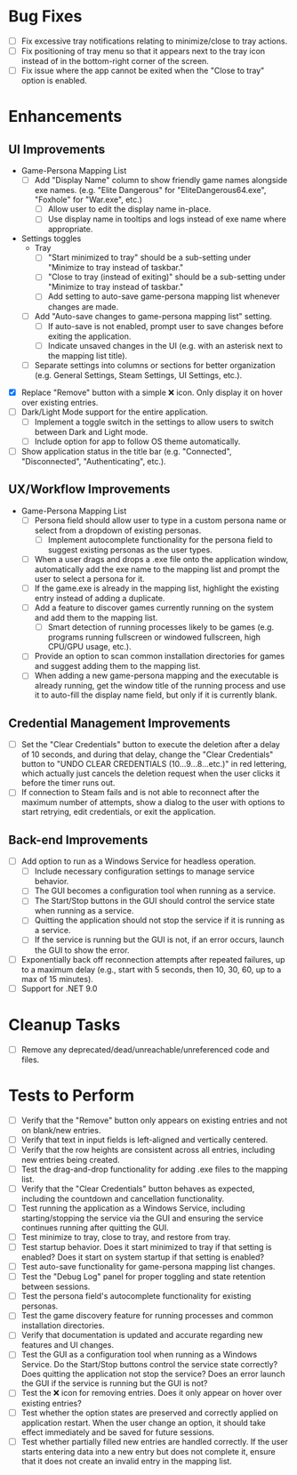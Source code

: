 # Bug Fixes

- [ ] Fix excessive tray notifications relating to minimize/close to tray actions.
- [ ] Fix positioning of tray menu so that it appears next to the tray icon instead of in the bottom-right corner of the screen.
- [ ] Fix issue where the app cannot be exited when the "Close to tray" option is enabled.

# Enhancements

## UI Improvements

- Game-Persona Mapping List
  - [ ] Add "Display Name" column to show friendly game names alongside exe names. (e.g. "Elite Dangerous" for "EliteDangerous64.exe", "Foxhole" for "War.exe", etc.)
    - [ ] Allow user to edit the display name in-place.
    - [ ] Use display name in tooltips and logs instead of exe name where appropriate.
- Settings toggles
  - Tray
    - [ ] "Start minimized to tray" should be a sub-setting under "Minimize to tray instead of taskbar."
    - [ ] "Close to tray (instead of exiting)" should be a sub-setting under "Minimize to tray instead of taskbar."
    - [ ] Add setting to auto-save game-persona mapping list whenever changes are made.
  - [ ] Add "Auto-save changes to game-persona mapping list" setting.
    - [ ] If auto-save is not enabled, prompt user to save changes before exiting the application.
    - [ ] Indicate unsaved changes in the UI (e.g. with an asterisk next to the mapping list title).
  - [ ] Separate settings into columns or sections for better organization (e.g. General Settings, Steam Settings, UI Settings, etc.).
- [x] Replace "Remove" button with a simple ❌ icon. Only display it on hover over existing entries.
- [ ] Dark/Light Mode support for the entire application.
  - [ ] Implement a toggle switch in the settings to allow users to switch between Dark and Light mode.
  - [ ] Include option for app to follow OS theme automatically.
- [ ] Show application status in the title bar (e.g. "Connected", "Disconnected", "Authenticating", etc.).

## UX/Workflow Improvements

- Game-Persona Mapping List
  - [ ] Persona field should allow user to type in a custom persona name or select from a dropdown of existing personas.
    - [ ] Implement autocomplete functionality for the persona field to suggest existing personas as the user types.
  - [ ] When a user drags and drops a .exe file onto the application window, automatically add the exe name to the mapping list and prompt the user to select a persona for it.
  - [ ] If the game.exe is already in the mapping list, highlight the existing entry instead of adding a duplicate.
  - [ ] Add a feature to discover games currently running on the system and add them to the mapping list.
    - [ ] Smart detection of running processes likely to be games (e.g. programs running fullscreen or windowed fullscreen, high CPU/GPU usage, etc.).
  - [ ] Provide an option to scan common installation directories for games and suggest adding them to the mapping list.
  - [ ] When adding a new game-persona mapping and the executable is already running, get the window title of the running process and use it to auto-fill the display name field, but only if it is currently blank.

## Credential Management Improvements

- [ ] Set the "Clear Credentials" button to execute the deletion after a delay of 10 seconds, and during that delay, change the "Clear Credentials" button to "UNDO CLEAR CREDENTIALS (10...9...8...etc.)" in red lettering, which actually just cancels the deletion request when the user clicks it before the timer runs out.
- [ ] If connection to Steam fails and is not able to reconnect after the maximum number of attempts, show a dialog to the user with options to start retrying, edit credentials, or exit the application.

## Back-end Improvements

- [ ] Add option to run as a Windows Service for headless operation.
  - [ ] Include necessary configuration settings to manage service behavior.
  - [ ] The GUI becomes a configuration tool when running as a service.
  - [ ] The Start/Stop buttons in the GUI should control the service state when running as a service.
  - [ ] Quitting the application should not stop the service if it is running as a service.
  - [ ] If the service is running but the GUI is not, if an error occurs, launch the GUI to show the error.
- [ ] Exponentially back off reconnection attempts after repeated failures, up to a maximum delay (e.g., start with 5 seconds, then 10, 30, 60, up to a max of 15 minutes).
- [ ] Support for .NET 9.0

# Cleanup Tasks

- [ ] Remove any deprecated/dead/unreachable/unreferenced code and files.

# Tests to Perform

- [ ] Verify that the "Remove" button only appears on existing entries and not on blank/new entries.
- [ ] Verify that text in input fields is left-aligned and vertically centered.
- [ ] Verify that the row heights are consistent across all entries, including new entries being created.
- [ ] Test the drag-and-drop functionality for adding .exe files to the mapping list.
- [ ] Verify that the "Clear Credentials" button behaves as expected, including the countdown and cancellation functionality.
- [ ] Test running the application as a Windows Service, including starting/stopping the service via the GUI and ensuring the service continues running after quitting the GUI.
- [ ] Test minimize to tray, close to tray, and restore from tray.
- [ ] Test startup behavior. Does it start minimized to tray if that setting is enabled? Does it start on system startup if that setting is enabled?
- [ ] Test auto-save functionality for game-persona mapping list changes.
- [ ] Test the "Debug Log" panel for proper toggling and state retention between sessions.
- [ ] Test the persona field's autocomplete functionality for existing personas.
- [ ] Test the game discovery feature for running processes and common installation directories.
- [ ] Verify that documentation is updated and accurate regarding new features and UI changes.
- [ ] Test the GUI as a configuration tool when running as a Windows Service. Do the Start/Stop buttons control the service state correctly? Does quitting the application not stop the service? Does an error launch the GUI if the service is running but the GUI is not?
- [ ] Test the ❌ icon for removing entries. Does it only appear on hover over existing entries?
- [ ] Test whether the option states are preserved and correctly applied on application restart. When the user change an option, it should take effect immediately and be saved for future sessions.
- [ ] Test whether partially filled new entries are handled correctly. If the user starts entering data into a new entry but does not complete it, ensure that it does not create an invalid entry in the mapping list.
